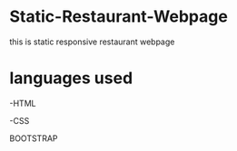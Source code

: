 # Static-Restaurant-Webpage
this is static responsive restaurant webpage

<h1>languages used</h1>

-HTML

-CSS

BOOTSTRAP
